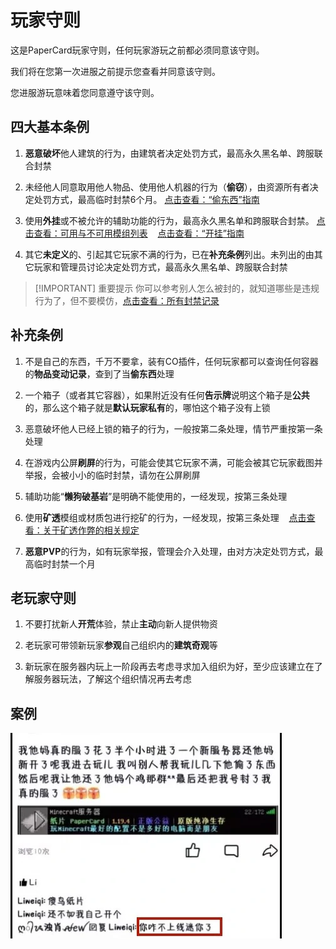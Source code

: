 # 玩家守则

这是PaperCard玩家守则，任何玩家游玩之前都必须同意该守则。

我们将在您第一次进服之前提示您查看并同意该守则。

您进服游玩意味着您同意遵守该守则。

## 四大基本条例

1. **恶意破坏**他人建筑的行为，由建筑者决定处罚方式，最高永久黑名单、跨服联合封禁

2. 未经他人同意取用他人物品、使用他人机器的行为（**偷窃**），由资源所有者决定处罚方式，最高临时封禁6个月。
[点击查看：“偷东西”指南](./steal)

3. 使用**外挂**或不被允许的辅助功能的行为，最高永久黑名单和跨服联合封禁。
[点击查看：可用与不可用模组列表](./mods)&nbsp;&nbsp;&nbsp;&nbsp;[点击查看：“开挂”指南](./cheat)

4. 其它**未定义**的、引起其它玩家不满的行为，已在**补充条例**列出。未列出的由其它玩家和管理员讨论决定处罚方式，最高永久黑名单、跨服联合封禁

> [!IMPORTANT] 重要提示
> 你可以参考别人怎么被封的，就知道哪些是违规行为了，但不要模仿，[点击查看：所有封禁记录](https://paper-card.cn/ban)

## 补充条例

1. 不是自己的东西，千万不要拿，装有CO插件，任何玩家都可以查询任何容器的**物品变动记录**，查到了当**偷东西**处理

2. 一个箱子（或者其它容器），如果附近没有任何**告示牌**说明这个箱子是**公共**的，那么这个箱子就是**默认玩家私有**的，哪怕这个箱子没有上锁

3. 恶意破坏他人已经上锁的箱子的行为，一般按第二条处理，情节严重按第一条处理

4. 在游戏内公屏**刷屏**的行为，可能会使其它玩家不满，可能会被其它玩家截图并举报，会被小小的临时封禁，请勿在公屏刷屏

5. 辅助功能“**懒狗破基岩**”是明确不能使用的，一经发现，按第三条处理

6. 使用**矿透**模组或材质包进行挖矿的行为，一经发现，按第三条处理&nbsp;&nbsp;&nbsp;&nbsp;[点击查看：关于矿透作弊的相关规定](./xray)

7. **恶意PVP**的行为，如有玩家举报，管理会介入处理，由对方决定处罚方式，最高临时封禁一个月

## 老玩家守则

1. 不要打扰新人**开荒**体验，禁止**主动**向新人提供物资

2. 老玩家可带领新玩家**参观**自己组织内的**建筑奇观**等

3. 新玩家在服务器内玩上一阶段再去考虑寻求加入组织为好，至少应该建立在了解服务器玩法，了解这个组织情况再去考虑

## 案例

![案例1](./rules.webp)
